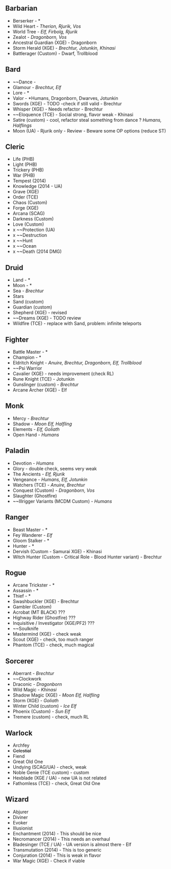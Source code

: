 
## Barbarian
- Berserker - *
- Wild Heart - *Therion, Rjurik, Vos*
- World Tree - *Elf, Firbolg, Rjurik*
- Zealot - *Dragonborn, Vos*
- Ancestral Guardian (XGE) - Dragonborn
- Storm Herald (XGE) - *Brechtur, Jotunkin, Khinasi*
- Battlerager (Custom) - Dwarf, Trollblood

## Bard
- ~~Dance - 
- Glamour - *Brechtur, Elf*
- Lore - *
- Valor - *Humans, Dragonborn, Dwarves, Jotunkin
- Swords (XGE) - TODO -check if still valid - Brechtur
- Whisper (XGE) - Needs refactor - Brechtur
- ~~Eloquence (TCE) - Social strong, flavor weak - Khinasi
- Satire (custom) - cool, refactor steal something from dance ? *Humans, Halflings*
- Moon (UA) - Rjurik only - Review - Beware some OP options (reduce ST)

## Cleric
- Life (PHB)
- Light (PHB)
- Trickery (PHB)
- War (PHB)
- Tempest (2014)
- Knowledge (2014 - UA)
- Grave (XGE)
- Order (TCE)
- Chaos (Custom)
- Forge (XGE)
- Arcana (SCAG)
- Darkness (Custom)
- Love (Custom)
- x ~~Protection (UA)
- x ~~Destruction
- x ~~Hunt
- x ~~Ocean
- x ~~Death (2014 DMG)
 
## Druid
- Land - *
- Moon - *
- Sea - *Brechtur*
- Stars
- Sand (custom)
- Guardian (custom)
- Shepherd (XGE) - revised
- ~~Dreams (XGE) - TODO review
- Wildfire (TCE) - replace with Sand, problem: infinite teleports
## Fighter
- Battle Master - *
- Champion - *
- Eldritch Knight - *Anuire, Brechtur, Dragonborn, Elf, Trollblood*
- ~~Psi Warrior
- Cavalier (XGE) - needs improvement (check RL)
- Rune Knight (TCE) - Jotunkin
- Gunslinger (custom) - *Brechtur*
- Arcane Archer (XGE) - Elf
## Monk
- Mercy - *Brechtur*
- Shadow - *Moon Elf, Halfling*
- Elements - *Elf, Goliath*
- Open Hand - *Humans*

## Paladin
- Devotion - *Humans*
- Glory - double check, seems very weak
- The Ancients - *Elf, Rjurik*
- Vengeance - *Humans, Elf, Jotunkin*
- Watchers (TCE) - *Anuire, Brechtur*
- Conquest (Custom) - *Dragonborn, Vos*
- Slaughter (Ghostfire)
- ~~Illrigger Variants (MCDM Custom) - *Humans*
## Ranger
- Beast Master - *
- Fey Wanderer - *Elf*
- Gloom Stalker - *
- Hunter - *
- Dervish (Custom - Samurai XGE) - Khinasi
- Witch Hunter (Custom - Critical Role - Blood Hunter variant) - Brechtur
## Rogue
- Arcane Trickster - *
- Assassin - *
- Thief - *
- Swashbuckler (XGE) - Brechtur
- Gambler (Custom)
- Acrobat (MT BLACK) ???
- Highway Rider (Ghostfire) ???
- Inquisitive / Investigator (XGE/PF2) ???
- ~~Soulknife
- Mastermind (XGE) -  check weak
- Scout (XGE) - check, too much ranger
- Phantom (TCE) - check, much magical
## Sorcerer
- Aberrant - *Brechtur*
- ~~Clockwork
- Draconic - *Dragonborn*
- Wild Magic - *Khinasi*
- Shadow Magic (XGE) - *Moon Elf, Halfling*
- Storm (XGE) - *Goliath*
- Winter Child (custom) - *Ice Elf*
- Phoenix (Custom) - *Sun Elf*
- Tremere (custom) - check, much RL 
## Warlock
- Archfey
- ~~Celestial~~
- Fiend
- Great Old One
- Undying (SCAG/UA) - check, weak
- Noble Genie (TCE custom) - custom
- Hexblade (XGE / UA) - new UA is not related
- Fathomless (TCE) - check, Great Old One 
## Wizard
- Abjurer
- Diviner
- Evoker
- Illusionist
- Enchantment (2014) - This should be nice
- Necromancer (2014) - This needs an overhaul
- Bladesinger (TCE / UA) - UA version is almost there - Elf
- Transmutation (2014) - This is too generic
- Conjuration (2014) - This is weak in flavor
- War Magic (XGE) - Check if viable
